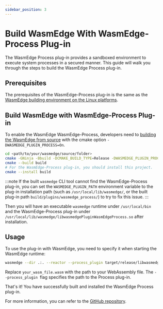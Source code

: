 ```yaml
---
sidebar_position: 3
---
```


# Build WasmEdge With WasmEdge-Process Plug-in

The WasmEdge Process plug-in provides a sandboxed environment to execute system processes in a secured manner. This guide will walk you through the steps to build the WasmEdge Process plug-in.

## Prerequisites

The prerequisites of the WasmEdge-Process plug-in is the same as the [WasmEdge building environment on the Linux platforms](../os/linux.md).

## Build WasmEdge with WasmEdge-Process Plug-in

To enable the WasmEdge WasmEdge-Process, developers need to [building the WasmEdge from source](../build_from_src.md) with the cmake option `-DWASMEDGE_PLUGIN_PROCESS=On`.

```bash
cd <path/to/your/wasmedge/source/folder>
cmake -GNinja -Bbuild -DCMAKE_BUILD_TYPE=Release -DWASMEDGE_PLUGIN_PROCESS=On
cmake --build build
# For the WasmEdge-Process plug-in, you should install this project.
cmake --install build
```

<!-- prettier-ignore -->
:::note
If the built `wasmedge` CLI tool cannot find the WasmEdge-Process plug-in, you can set the `WASMEDGE_PLUGIN_PATH` environment variable to the plug-in installation path (such as `/usr/local/lib/wasmedge/`, or the built plug-in path `build/plugins/wasmedge_process/`) to try to fix this issue.
:::

Then you will have an executable `wasmedge` runtime under `/usr/local/bin` and the WasmEdge-Process plug-in under `/usr/local/lib/wasmedge/libwasmedgePluginWasmEdgeProcess.so` after installation.

## Usage
To use the plug-in with WasmEdge, you need to specify it when starting the WasmEdge runtime:

```bash
wasmedge --dir .:. --reactor --process_plugin target/release/libwasmedge_process.so your_wasm_file.wasm
```

Replace `your_wasm_file.wasm` with the path to your WebAssembly file. The `--process_plugin `flag specifies the path to the Process plug-in.

That's it! You have successfully built and installed the WasmEdge Process plug-in.

For more information, you can refer to the [GitHub repository](https://github.com/WasmEdge/WasmEdge/tree/master/plugins/wasmedge_process).